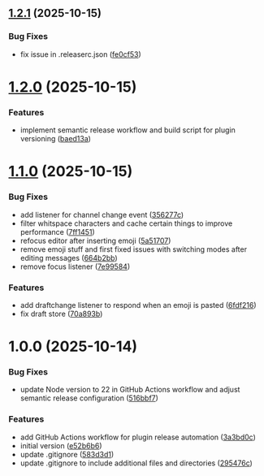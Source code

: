 ## [1.2.1](https://github.com/thieleju/BetterDiscord-VimMotions/compare/VimMotions-v1.2.0...VimMotions-v1.2.1) (2025-10-15)


### Bug Fixes

* fix issue in .releaserc.json ([fe0cf53](https://github.com/thieleju/BetterDiscord-VimMotions/commit/fe0cf538ca9bd582d0aab2064b3b96ab75dab66e))

# [1.2.0](https://github.com/thieleju/BetterDiscord-VimMotions/compare/VimMotions-v1.1.0...VimMotions-v1.2.0) (2025-10-15)


### Features

* implement semantic release workflow and build script for plugin versioning ([baed13a](https://github.com/thieleju/BetterDiscord-VimMotions/commit/baed13ab45db5326d12436ee17fba3bfdf57f3d1))

# [1.1.0](https://github.com/thieleju/BetterDiscord-VimMotions/compare/VimMotions-v1.0.0...VimMotions-v1.1.0) (2025-10-15)


### Bug Fixes

* add listener for channel change event ([356277c](https://github.com/thieleju/BetterDiscord-VimMotions/commit/356277c6a5863f6235e2fe50fa213dd7ad7d8292))
* filter whitspace characters and cache certain things to improve performance ([7ff1451](https://github.com/thieleju/BetterDiscord-VimMotions/commit/7ff1451c8c7f155b80052bb8b8724951f4fe7f4a))
* refocus editor after inserting emoji ([5a51707](https://github.com/thieleju/BetterDiscord-VimMotions/commit/5a517071ca1f30dd66a1c477eafee1757d24cbd5))
* remove emoji stuff and first fixed issues with switching modes after editing messages ([664b2bb](https://github.com/thieleju/BetterDiscord-VimMotions/commit/664b2bba4f65e7cc7cc54db8adb125a5d416908e))
* remove focus listener ([7e99584](https://github.com/thieleju/BetterDiscord-VimMotions/commit/7e995846fe0cf3c519023d81c8ee8fa8d8f9fc74))


### Features

* add draftchange listener to respond when an emoji is pasted ([6fdf216](https://github.com/thieleju/BetterDiscord-VimMotions/commit/6fdf2166be0b3cac4c3c46eda053d32e43d3384a))
* fix draft store ([70a893b](https://github.com/thieleju/BetterDiscord-VimMotions/commit/70a893bb9ed45085f58cfb607fc51a2878698362))

# 1.0.0 (2025-10-14)


### Bug Fixes

* update Node version to 22 in GitHub Actions workflow and adjust semantic release configuration ([516bbf7](https://github.com/thieleju/BetterDiscord-VimMotions/commit/516bbf7dce0b3c203fefc0c10b2a5ef0cf8eb35a))


### Features

* add GitHub Actions workflow for plugin release automation ([3a3bd0c](https://github.com/thieleju/BetterDiscord-VimMotions/commit/3a3bd0cf2856d1044097f6b08c693602c9612092))
* initial version ([e52b6b6](https://github.com/thieleju/BetterDiscord-VimMotions/commit/e52b6b60e6ee2b6815181cca22b8750e61c53c98))
* update .gitignore ([583d3d1](https://github.com/thieleju/BetterDiscord-VimMotions/commit/583d3d14048bdb5b8c4e94636717bdf18877e991))
* update .gitignore to include additional files and directories ([295476c](https://github.com/thieleju/BetterDiscord-VimMotions/commit/295476c6947a937a13824ec0e4fa597bda7d3a91))
